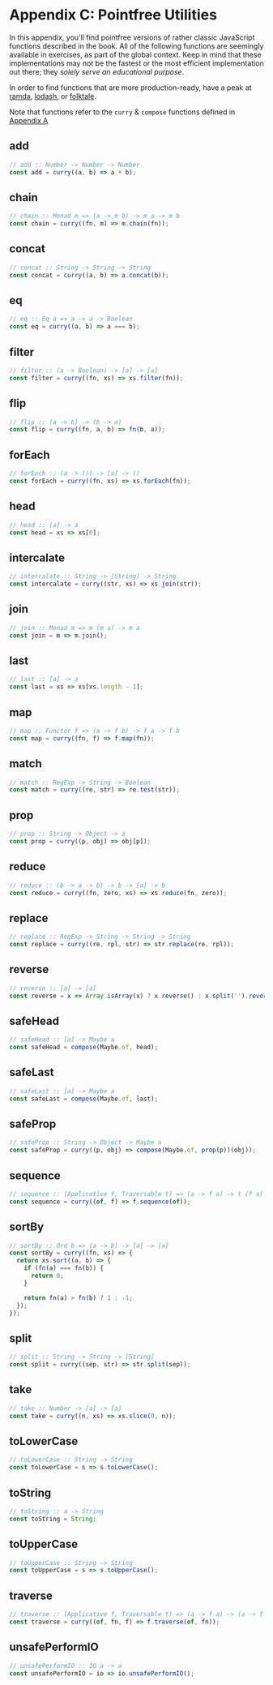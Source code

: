 # Appendix C: Pointfree Utilities

In this appendix, you'll find pointfree versions of rather classic JavaScript functions
described in the book. All of the following functions are seemingly available in exercises, as
part of the global context. Keep in mind that these implementations may not be the fastest or
the most efficient implementation out there; they *solely serve an educational purpose*.

In order to find functions that are more production-ready, have a peak at
[ramda](http://ramdajs.com/), [lodash](https://lodash.com/), or [folktale](http://folktale.origamitower.com/).

Note that functions refer to the `curry` & `compose` functions defined in [Appendix A](./appendix_a.md)

## add 

```js
// add :: Number -> Number -> Number
const add = curry((a, b) => a + b);
```

## chain

```js
// chain :: Monad m => (a -> m b) -> m a -> m b
const chain = curry((fn, m) => m.chain(fn));
```

## concat

```js
// concat :: String -> String -> String
const concat = curry((a, b) => a.concat(b));
```

## eq

```js
// eq :: Eq a => a -> a -> Boolean
const eq = curry((a, b) => a === b);
```

## filter

```js
// filter :: (a -> Boolean) -> [a] -> [a]
const filter = curry((fn, xs) => xs.filter(fn));
```

## flip

```js
// flip :: (a -> b) -> (b -> a)
const flip = curry((fn, a, b) => fn(b, a));
```

## forEach 

```js
// forEach :: (a -> ()) -> [a] -> ()
const forEach = curry((fn, xs) => xs.forEach(fn));
```

## head

```js
// head :: [a] -> a
const head = xs => xs[0];
```

## intercalate

```js
// intercalate :: String -> [String] -> String
const intercalate = curry((str, xs) => xs.join(str));
```

## join

```js
// join :: Monad m => m (m a) -> m a
const join = m => m.join();
```

## last

```js
// last :: [a] -> a
const last = xs => xs[xs.length - 1];
```

## map

```js
// map :: Functor f => (a -> f b) -> f a -> f b
const map = curry((fn, f) => f.map(fn));
```

## match

```js
// match :: RegExp -> String -> Boolean
const match = curry((re, str) => re.test(str));
```

## prop 

```js
// prop :: String -> Object -> a
const prop = curry((p, obj) => obj[p]);
```

## reduce

```js
// reduce :: (b -> a -> b) -> b -> [a] -> b
const reduce = curry((fn, zero, xs) => xs.reduce(fn, zero));
```

## replace

```js
// replace :: RegExp -> String -> String -> String
const replace = curry((re, rpl, str) => str.replace(re, rpl));
```

## reverse

```js
// reverse :: [a] -> [a]
const reverse = x => Array.isArray(x) ? x.reverse() : x.split('').reverse().join('');
```

## safeHead

```js
// safeHead :: [a] -> Maybe a
const safeHead = compose(Maybe.of, head);
```

## safeLast

```js
// safeLast :: [a] -> Maybe a
const safeLast = compose(Maybe.of, last);
```

## safeProp

```js
// safeProp :: String -> Object -> Maybe a
const safeProp = curry((p, obj) => compose(Maybe.of, prop(p))(obj));
```

## sequence

```js
// sequence :: (Applicative f, Traversable t) => (a -> f a) -> t (f a) -> f (t a)
const sequence = curry((of, f) => f.sequence(of));
```

## sortBy

```js
// sortBy :: Ord b => (a -> b) -> [a] -> [a]
const sortBy = curry((fn, xs) => {
  return xs.sort((a, b) => {
    if (fn(a) === fn(b)) {
      return 0;
    }

    return fn(a) > fn(b) ? 1 : -1;
  });
});
```

## split

```js
// split :: String -> String -> [String]
const split = curry((sep, str) => str.split(sep));
```

## take

```js
// take :: Number -> [a] -> [a]
const take = curry((n, xs) => xs.slice(0, n));
```

## toLowerCase

```js
// toLowerCase :: String -> String
const toLowerCase = s => s.toLowerCase();
```

## toString

```js
// toString :: a -> String
const toString = String;
```

## toUpperCase

```js
// toUpperCase :: String -> String
const toUpperCase = s => s.toUpperCase();
```

## traverse

```js
// traverse :: (Applicative f, Traversable t) => (a -> f a) -> (a -> f b) -> t a -> f (t b)
const traverse = curry((of, fn, f) => f.traverse(of, fn));
```

## unsafePerformIO

```js
// unsafePerformIO :: IO a -> a
const unsafePerformIO = io => io.unsafePerformIO();
```
